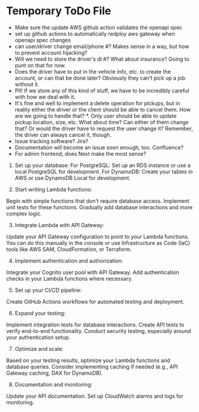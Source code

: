 # Temporary ToDo File

* Make sure the update AWS github action validates the openapi spec
* set up github actions to automatically redploy aws gateway when openapi spec changes
* can user/driver change email/phone #? Makes sense in a way, but how to prevent account hijacking?
* Will we need to store the driver's dl #? What about insurance? Going to punt on that for now.
* Does the driver have to put in the vehicle info, etc. to create the account, or can that be done later? Obviously they can't pick up a job without it.
* PII! If we store any of this kind of stuff, we have to be incredibly careful with how we deal with it.
* It's fine and well to implement a delete operation for pickups, but in reality either the driver or the client should be able to cancel them. How are we going to handle that?
*. Only user should be able to update pickup location, size, etc. What about time? Can either of them change that? Or would the driver have to request the user change it? Remember, the driver can always cancel it, though.
* Issue tracking software? Jira? 
* Documentation will become an issue soon enough, too. Confluence?
* For admin frontend, does Next make the most sense?


1. Set up your database:
For PostgreSQL: Set up an RDS instance or use a local PostgreSQL for development.
For DynamoDB: Create your tables in AWS or use DynamoDB Local for development.


2. Start writing Lambda functions:

Begin with simple functions that don't require database access.
Implement unit tests for these functions.
Gradually add database interactions and more complex logic.


3. Integrate Lambda with API Gateway:

Update your API Gateway configuration to point to your Lambda functions.
You can do this manually in the console or use Infrastructure as Code (IaC) tools like AWS SAM, CloudFormation, or Terraform.


4. Implement authentication and authorization:

Integrate your Cognito user pool with API Gateway.
Add authentication checks in your Lambda functions where necessary.


5. Set up your CI/CD pipeline:

Create GitHub Actions workflows for automated testing and deployment.


6. Expand your testing:

Implement integration tests for database interactions.
Create API tests to verify end-to-end functionality.
Conduct security testing, especially around your authentication setup.


7. Optimize and scale:

Based on your testing results, optimize your Lambda functions and database queries.
Consider implementing caching if needed (e.g., API Gateway caching, DAX for DynamoDB).


8. Documentation and monitoring:

Update your API documentation.
Set up CloudWatch alarms and logs for monitoring.